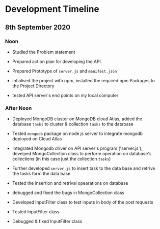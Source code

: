 # Development Timeline

## 8th September 2020

### Noon

- Studied the Problem statement

- Prepared action plan for developing the API

- Prepared Prototype of `server.js` and `manifest.json`

- intialised the project with npm, installed the required npm Packages to the Project Directory

- tested API server's end points on my local computer

### After Noon

- Deployed MongoDB cluster on MongoDB cloud Atlas, added the database `tasks` to cluster & collection `tasks` to the database

- Tested `mongodb` package on node js server to integrate mongodb deployed on Cloud Atlas

- Integrated Mongodb driver on API server's program ('server.js'), develped MongoCollection class to perform operation on database's collections (in this case just the collection `tasks`)

- Further developed `server.js` to insert task to the data base and retrive the tasks form the data base

- Tested the insertion and retrival opearations on database

- debugged and fixed the bugs in MongoCollection class

- Developed InputFilter class to test inputs in body of the post requests

- Tested InputFilter class

- Debugged & fixed InputFilter class

